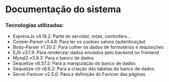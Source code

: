 # Documentação do sistema

### Tecnologias utilizadas:
- ExpressJs v4.19.2: Parte do servidor, rotas, controllers...
- Cookie-Parser v1.4.6: Para ler os cookies salvos (autenticação)
- Body-Parser v1.20.2: Para colher os dados de formulários e requisições
- EJS v3.1.9: Para renderizar dados enviados pelo backend no frontend
- Mysql2 v3.9.3: Para o banco de dados
- Sequelize v6.37.2: Para a manipulação do banco de dados
- Sequelize-cli v6.6.2: Para a criação das tabelas do banco de dados
- Serve-Favicon v2.5.0: Para a definição do Favicon das páginas